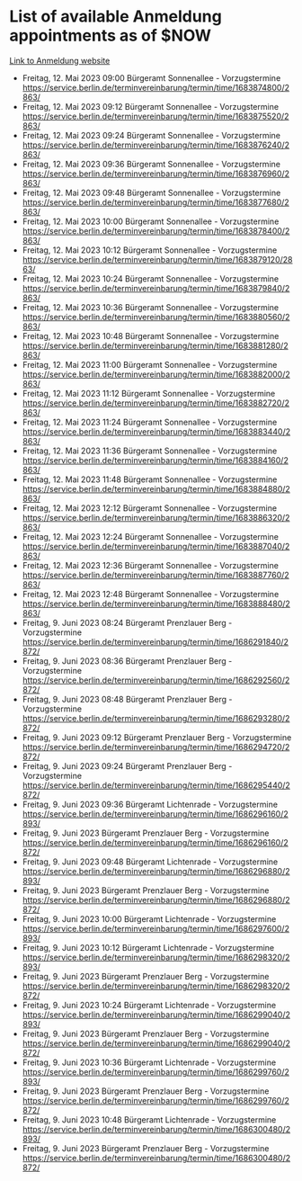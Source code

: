 # List of available Anmeldung appointments as of $NOW
[Link to Anmeldung website](https://service.berlin.de/terminvereinbarung/termin/tag.php?termin=1&anliegen[]=120686&dienstleisterlist=122210,122217,327316,122219,327312,122227,327314,122231,327346,122243,327348,122254,122252,329742,122260,329745,122262,329748,122271,327278,122273,327274,122277,327276,330436,122280,327294,122282,327290,122284,327292,122291,327270,122285,327266,122286,327264,122296,327268,150230,329760,122297,327286,122294,327284,122312,329763,122314,329775,122304,327330,122311,327334,122309,327332,317869,122281,327352,122279,329772,122283,122276,327324,122274,327326,122267,329766,122246,327318,122251,327320,122257,327322,122208,327298,122226,327300&herkunft=http%3A%2F%2Fservice.berlin.de%2Fdienstleistung%2F120686%2F)
- Freitag, 12. Mai 2023 09:00 Bürgeramt Sonnenallee - Vorzugstermine https://service.berlin.de/terminvereinbarung/termin/time/1683874800/2863/
- Freitag, 12. Mai 2023 09:12 Bürgeramt Sonnenallee - Vorzugstermine https://service.berlin.de/terminvereinbarung/termin/time/1683875520/2863/
- Freitag, 12. Mai 2023 09:24 Bürgeramt Sonnenallee - Vorzugstermine https://service.berlin.de/terminvereinbarung/termin/time/1683876240/2863/
- Freitag, 12. Mai 2023 09:36 Bürgeramt Sonnenallee - Vorzugstermine https://service.berlin.de/terminvereinbarung/termin/time/1683876960/2863/
- Freitag, 12. Mai 2023 09:48 Bürgeramt Sonnenallee - Vorzugstermine https://service.berlin.de/terminvereinbarung/termin/time/1683877680/2863/
- Freitag, 12. Mai 2023 10:00 Bürgeramt Sonnenallee - Vorzugstermine https://service.berlin.de/terminvereinbarung/termin/time/1683878400/2863/
- Freitag, 12. Mai 2023 10:12 Bürgeramt Sonnenallee - Vorzugstermine https://service.berlin.de/terminvereinbarung/termin/time/1683879120/2863/
- Freitag, 12. Mai 2023 10:24 Bürgeramt Sonnenallee - Vorzugstermine https://service.berlin.de/terminvereinbarung/termin/time/1683879840/2863/
- Freitag, 12. Mai 2023 10:36 Bürgeramt Sonnenallee - Vorzugstermine https://service.berlin.de/terminvereinbarung/termin/time/1683880560/2863/
- Freitag, 12. Mai 2023 10:48 Bürgeramt Sonnenallee - Vorzugstermine https://service.berlin.de/terminvereinbarung/termin/time/1683881280/2863/
- Freitag, 12. Mai 2023 11:00 Bürgeramt Sonnenallee - Vorzugstermine https://service.berlin.de/terminvereinbarung/termin/time/1683882000/2863/
- Freitag, 12. Mai 2023 11:12 Bürgeramt Sonnenallee - Vorzugstermine https://service.berlin.de/terminvereinbarung/termin/time/1683882720/2863/
- Freitag, 12. Mai 2023 11:24 Bürgeramt Sonnenallee - Vorzugstermine https://service.berlin.de/terminvereinbarung/termin/time/1683883440/2863/
- Freitag, 12. Mai 2023 11:36 Bürgeramt Sonnenallee - Vorzugstermine https://service.berlin.de/terminvereinbarung/termin/time/1683884160/2863/
- Freitag, 12. Mai 2023 11:48 Bürgeramt Sonnenallee - Vorzugstermine https://service.berlin.de/terminvereinbarung/termin/time/1683884880/2863/
- Freitag, 12. Mai 2023 12:12 Bürgeramt Sonnenallee - Vorzugstermine https://service.berlin.de/terminvereinbarung/termin/time/1683886320/2863/
- Freitag, 12. Mai 2023 12:24 Bürgeramt Sonnenallee - Vorzugstermine https://service.berlin.de/terminvereinbarung/termin/time/1683887040/2863/
- Freitag, 12. Mai 2023 12:36 Bürgeramt Sonnenallee - Vorzugstermine https://service.berlin.de/terminvereinbarung/termin/time/1683887760/2863/
- Freitag, 12. Mai 2023 12:48 Bürgeramt Sonnenallee - Vorzugstermine https://service.berlin.de/terminvereinbarung/termin/time/1683888480/2863/
- Freitag, 9. Juni 2023 08:24 Bürgeramt Prenzlauer Berg - Vorzugstermine https://service.berlin.de/terminvereinbarung/termin/time/1686291840/2872/
- Freitag, 9. Juni 2023 08:36 Bürgeramt Prenzlauer Berg - Vorzugstermine https://service.berlin.de/terminvereinbarung/termin/time/1686292560/2872/
- Freitag, 9. Juni 2023 08:48 Bürgeramt Prenzlauer Berg - Vorzugstermine https://service.berlin.de/terminvereinbarung/termin/time/1686293280/2872/
- Freitag, 9. Juni 2023 09:12 Bürgeramt Prenzlauer Berg - Vorzugstermine https://service.berlin.de/terminvereinbarung/termin/time/1686294720/2872/
- Freitag, 9. Juni 2023 09:24 Bürgeramt Prenzlauer Berg - Vorzugstermine https://service.berlin.de/terminvereinbarung/termin/time/1686295440/2872/
- Freitag, 9. Juni 2023 09:36 Bürgeramt Lichtenrade - Vorzugstermine https://service.berlin.de/terminvereinbarung/termin/time/1686296160/2893/
- Freitag, 9. Juni 2023  Bürgeramt Prenzlauer Berg - Vorzugstermine https://service.berlin.de/terminvereinbarung/termin/time/1686296160/2872/
- Freitag, 9. Juni 2023 09:48 Bürgeramt Lichtenrade - Vorzugstermine https://service.berlin.de/terminvereinbarung/termin/time/1686296880/2893/
- Freitag, 9. Juni 2023  Bürgeramt Prenzlauer Berg - Vorzugstermine https://service.berlin.de/terminvereinbarung/termin/time/1686296880/2872/
- Freitag, 9. Juni 2023 10:00 Bürgeramt Lichtenrade - Vorzugstermine https://service.berlin.de/terminvereinbarung/termin/time/1686297600/2893/
- Freitag, 9. Juni 2023 10:12 Bürgeramt Lichtenrade - Vorzugstermine https://service.berlin.de/terminvereinbarung/termin/time/1686298320/2893/
- Freitag, 9. Juni 2023  Bürgeramt Prenzlauer Berg - Vorzugstermine https://service.berlin.de/terminvereinbarung/termin/time/1686298320/2872/
- Freitag, 9. Juni 2023 10:24 Bürgeramt Lichtenrade - Vorzugstermine https://service.berlin.de/terminvereinbarung/termin/time/1686299040/2893/
- Freitag, 9. Juni 2023  Bürgeramt Prenzlauer Berg - Vorzugstermine https://service.berlin.de/terminvereinbarung/termin/time/1686299040/2872/
- Freitag, 9. Juni 2023 10:36 Bürgeramt Lichtenrade - Vorzugstermine https://service.berlin.de/terminvereinbarung/termin/time/1686299760/2893/
- Freitag, 9. Juni 2023  Bürgeramt Prenzlauer Berg - Vorzugstermine https://service.berlin.de/terminvereinbarung/termin/time/1686299760/2872/
- Freitag, 9. Juni 2023 10:48 Bürgeramt Lichtenrade - Vorzugstermine https://service.berlin.de/terminvereinbarung/termin/time/1686300480/2893/
- Freitag, 9. Juni 2023  Bürgeramt Prenzlauer Berg - Vorzugstermine https://service.berlin.de/terminvereinbarung/termin/time/1686300480/2872/
